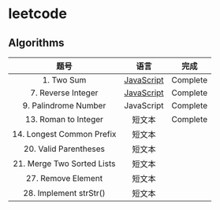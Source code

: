 # leetcode
## Algorithms

| 题号 | 语言 | 完成 |
| :------:| :------: | :------: |
| 1. Two Sum | <a href="./Algorithms/Easy/1. Two Sum.html">JavaScript</a> | Complete |
| 7. Reverse Integer | <a href="./Algorithms/Easy/7. Reverse Integer.html">JavaScript</a> | Complete |
| 9. Palindrome Number | JavaScript | Complete |
| 13. Roman to Integer | 短文本 | Complete |
| 14. Longest Common Prefix | 短文本 |  |
| 20. Valid Parentheses | 短文本 |  |
| 21. Merge Two Sorted Lists | 短文本 |  |
| 27. Remove Element | 短文本 |  |
| 28. Implement strStr() | 短文本 |  |









